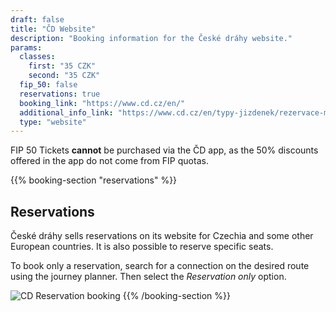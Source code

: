 ```yaml
---
draft: false
title: "ČD Website"
description: "Booking information for the České dráhy website."
params:
  classes:
    first: "35 CZK"
    second: "35 CZK"
  fip_50: false
  reservations: true
  booking_link: "https://www.cd.cz/en/"
  additional_info_link: "https://www.cd.cz/en/typy-jizdenek/rezervace-mista/-28327/"
  type: "website"
---
```


FIP 50 Tickets **cannot** be purchased via the ČD app, as the 50% discounts offered in the app do not come from FIP quotas.

{{% booking-section "reservations" %}}

## Reservations

České dráhy sells reservations on its website for Czechia and some other European countries. It is also possible to reserve specific seats.

To book only a reservation, search for a connection on the desired route using the journey planner. Then select the _Reservation only_ option.

![CD Reservation booking](cd_reservation.webp)
{{% /booking-section %}}
